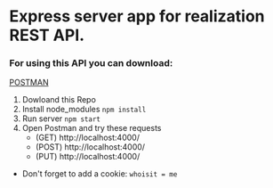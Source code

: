 # Express server app for realization REST API.

### For using this API you can download: 
[POSTMAN](https://www.postman.com/)

1. Dowloand this Repo
2. Install node_modules `npm install`
3. Run server `npm start`
4. Open Postman and try these requests
    + (GET) http://localhost:4000/
    + (POST) http://localhost:4000/
    + (PUT) http://localhost:4000/


* Don't forget to add a cookie: `whoisit = me`